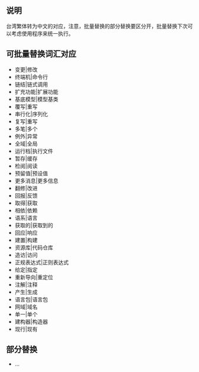 
## 说明

台湾繁体转为中文的对应，注意，批量替换的部分替换要区分开，批量替换下次可以考虑使用程序来统一执行。

## 可批量替换词汇对应

* 变更|修改
* 终端机|命令行
* 链结|链式调用
* 扩充功能|扩展功能
* 基底模型|模型基类
* 覆写|重写
* 串行化|序列化
* 复写|重写
* 多笔|多个
* 例外|异常
* 全域|全局
* 运行档|执行文件
* 暂存|缓存
* 检阅|阅读
* 预留值|预设值
* 更多消息|更多信息
* 翻修|改进
* 回报|反馈
* 取得|获取
* 相依|依赖
* 语系|语言
* 获取的|获取到的
* 回应|响应
* 建置|构建
* 资源库|代码仓库
* 造访|访问
* 正规表达式|正则表达式
* 给定|指定
* 重新导向|重定位
* 注解|注释
* 产生|生成
* 语言包|语言包
* 网域|域名
* 单一|单个
* 建构器|构造器
* 现行|现有


## 部分替换

* ...
